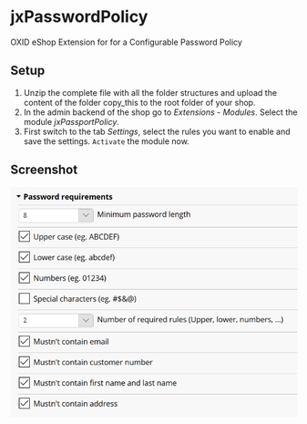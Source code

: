 # jxPasswordPolicy #

OXID eShop Extension for  for a Configurable Password Policy


## Setup ##

1. Unzip the complete file with all the folder structures and upload the content of the folder copy_this to the root folder of your shop.
2. In the admin backend of the shop go to _Extensions_ - _Modules_. Select the module _jxPassportPolicy_.
3. First switch to the tab _Settings_, select the rules you want to enable and save the settings. `Activate` the module now.    
  
## Screenshot ##

![settings](/docs/img/passwordpolicy-settings-en.png)